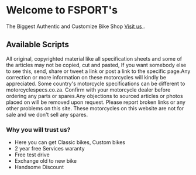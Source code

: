 # Welcome to FSPORT's

The Biggest Authentic and Customize Bike Shop [Visit us ](https://github.com/facebook/create-react-app).

## Available Scripts

All original, copyrighted material like all specification sheets and some of the articles may not be copied, cut and pasted, If you want somebody else to see this, send, share or tweet a link or post a link to the specific page.Any correction or more information on these motorcycles will kindly be appreciated. Some country's motorcycle specifications can be different to motorcyclespecs.co.za. Confirm with your motorcycle dealer before ordering any parts or spares.Any objections to sourced articles or photos placed on will be removed upon request. Please report broken links or any other problems on this site. These motorcycles on this website are not for sale and we don't sell any spares.

### Why you will trust us?

- Here you can get Classic bikes, Custom bikes
- 2 year free Services waranty
- Free test drive
- Exchange old to new bike
- Handsome Discount
